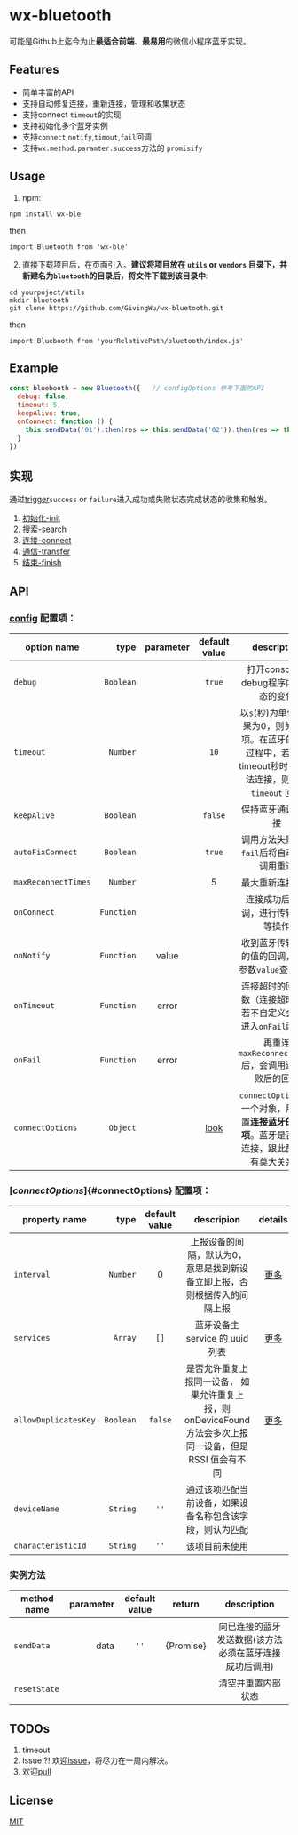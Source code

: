 
# wx-bluetooth

可能是Github上迄今为止**最适合前端**、**最易用**的微信小程序蓝牙实现。


## Features

+ 简单丰富的API
+ 支持自动修复连接，重新连接，管理和收集状态
+ 支持connect `timeout`的实现
+ 支持初始化多个蓝牙实例
+ 支持`connect`,`notify`,`timout`,`fail`回调
+ 支持`wx.method.paramter.success`方法的 `promisify`


## Usage

1. npm:

```
npm install wx-ble
```

then

```
import Bluetooth from 'wx-ble'
```

2. 直接下载项目后，在页面引入。**建议将项目放在 `utils` or `vendors` 目录下，并新建名为`bluetooth`的目录后，将文件下载到该目录中**:

```
cd yourpoject/utils
mkdir bluetooth
git clone https://github.com/GivingWu/wx-bluetooth.git
```

then

```
import Bluebooth from 'yourRelativePath/bluetooth/index.js'
```


## Example

```js
const bluebooth = new Bluetooth({   // configOptions 参考下面的API
  debug: false,
  timeout: 5,
  keepAlive: true,
  onConnect: function () {
    this.sendData('01').then(res => this.sendData('02')).then(res => this.sendData('03')).then(res => this.trigger('success'))
  }
})
```


## 实现

通过[trigger](/utils/trigger.js)`success` or `failure`进入成功或失败状态完成状态的收集和触发。

1. [初始化-init](/states/init.js)
2. [搜索-search](/states/search.js)
3. [连接-connect](/states/connect.js)
4. [通信-transfer](/states/transfer.js)
5. [结束-finish](/states/finish.js)


## API

### [config](/config/index.js) 配置项：

| option name | type      |  parameter  | default value | description |
| ---------   | -------:  | :---------: | :-----------: | :---------: |
| `debug`     | `Boolean` |             |    `true`     | 打开console，debug程序内部状态的变化 |
| `timeout`   | `Number`  |             |    `10`       | 以`s`(秒)为单位。如果为0，则关闭该项。在蓝牙的连接过程中，若在该 timeout秒时间内无法连接，则进入 `timeout` 回调 |
| `keepAlive` | `Boolean` |             |    `false`    | 保持蓝牙通讯的连接 |
| `autoFixConnect`| `Boolean` |         |    `true`     | 调用方法失败进入`fail`后将自动重新调用重连 |
| `maxReconnectTimes`| `Number` |       |    5          | 最大重新连接次数 |
| `onConnect` | `Function` |            |               | 连接成功后的回调，进行传输数据等操作 |
| `onNotify`  | `Function` |   value    |               | 收到蓝牙传输过来的值的回调，通过参数`value`查看该值 |
| `onTimeout` | `Function` |   error    |               | 连接超时的回调函数（连接超时函数若不自定义会自动进入`onFail`函数） |
| `onFail`    | `Function` |   error    |               | 再重连`maxReconnectTimes`后，会调用连接失败后的回调 |
| `connectOptions` | `Object`  |        |   [look](#connectOptions)  | `connectOptions` 是一个对象，用来设置**连接蓝牙的配置项**。蓝牙是否能够连接，跟此配置项有莫大关系。 |


### [*connectOptions*]{#connectOptions} 配置项：

| property name | type     | default value | descripion | details |
| ------------- | -------: | :-----------: | :--------: | :-----: |
| `interval`    | `Number` | 0             | 上报设备的间隔，默认为0，意思是找到新设备立即上报，否则根据传入的间隔上报 | [更多](https://mp.weixin.qq.com/debug/wxadoc/dev/api/bluetooth.html#wxstartbluetoothdevicesdiscoveryobject) |
| `services`    | `Array`  | `[]`          | 蓝牙设备主 service 的 uuid 列表 | [更多](https://mp.weixin.qq.com/debug/wxadoc/dev/api/bluetooth.html#wxstartbluetoothdevicesdiscoveryobject) |
| `allowDuplicatesKey` | `Boolean` | `false` | 是否允许重复上报同一设备， 如果允许重复上报，则onDeviceFound 方法会多次上报同一设备，但是 RSSI 值会有不同 | [更多](https://mp.weixin.qq.com/debug/wxadoc/dev/api/bluetooth.html#wxstartbluetoothdevicesdiscoveryobject) |
| `deviceName` | `String`  | `''`          | 通过该项匹配当前设备，如果设备名称包含该字段，则认为匹配 |     |
| `characteristicId` | `String`  | `''`    | 该项目前未使用 |     |


### 实例方法
| method name |  parameter  | default value |   return   | description |
| ----------- | ----------: | :-----------: | :--------: | :---------: |
| `sendData`  |  data       | `''`          | {Promise}  | 向已连接的蓝牙发送数据(该方法必须在蓝牙连接成功后调用) |
| `resetState`|             |               |            | 清空并重置内部状态 |


## TODOs

1. timeout
2. issue ?! 欢迎[issue]()，将尽力在一周内解决。
3. 欢迎[pull](https://github.com/GivingWu/wx-bluetooth/pulls)


## License

[MIT](http://opensource.org/licenses/MIT)
